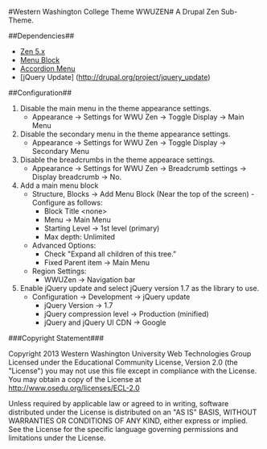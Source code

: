 #Western Washington College Theme WWUZEN#
A Drupal Zen Sub-Theme.

##Dependencies##
  * [Zen 5.x](http://drupal.org/project/zen)
  * [Menu Block](http://drupal.org/project/menu_block)
  * [Accordion Menu](http://drupal.org/project/accordion_menu)
  * [jQuery Update] (http://drupal.org/project/jquery_update)

##Configuration##
1. Disable the main menu in the theme appearance settings.
    - Appearance -> Settings for WWU Zen -> Toggle Display -> Main Menu
2. Disable the secondary menu in the theme appearance settings.
    - Appearance -> Settings for WWU Zen -> Toggle Display -> Secondary Menu
3. Disable the breadcrumbs in the theme appearace settings.
    - Appearance -> Settings for WWU Zen -> Breadcrumb settings -> Display breadcrumb -> No.
4. Add a main menu block
    - Structure, Blocks -> Add Menu Block (Near the top of the screen) - Configure as follows:
        - Block Title &lt;none&gt;
        - Menu -> Main Menu
        - Starting Level -> 1st level (primary)
        - Max depth: Unlimited
    - Advanced Options:
        - Check "Expand all children of this tree."
        - Fixed Parent item -> Main Menu
    - Region Settings:
        - WWUZen -> Navigation bar
5. Enable jQuery update and select jQuery version 1.7 as the library to use.
    - Configuration -> Development -> jQuery update
        - jQuery Version -> 1.7
        - jQuery compression level -> Production (minified)
        - jQuery and jQuery UI CDN -> Google


###Copyright Statement###

Copyright 2013 Western Washington University Web Technologies Group Licensed under the Educational Community License, Version 2.0 (the "License") you may not use this file except in compliance with the License. You may obtain a copy of the License at http://www.osedu.org/licenses/ECL-2.0

Unless required by applicable law or agreed to in writing, software distributed under the License is distributed on an "AS IS" BASIS, WITHOUT WARRANTIES OR CONDITIONS OF ANY KIND, either express
or implied. See the License for the specific language governing permissions and limitations under the License.
